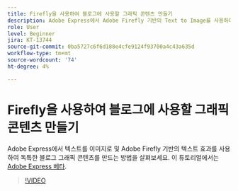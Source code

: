 ```yaml
---
title: Firefly을 사용하여 블로그에 사용할 그래픽 콘텐츠 만들기
description: Adobe Express에서 Adobe Firefly 기반의 Text to Image를 사용하여 블로그에 사용할 고유한 그래픽 콘텐츠를 만드는 방법을 살펴봅니다
role: User
level: Beginner
jira: KT-13744
source-git-commit: 0ba5727c6f6d188e4cfe9124f93700a4c43a635d
workflow-type: tm+mt
source-wordcount: '74'
ht-degree: 4%

---
```


# Firefly을 사용하여 블로그에 사용할 그래픽 콘텐츠 만들기

Adobe Express에서 텍스트를 이미지로 및 Adobe Firefly 기반의 텍스트 효과를 사용하여 독특한 블로그 그래픽 콘텐츠를 만드는 방법을 살펴보세요. 이 튜토리얼에서는 [Adobe Express 베타](https://www.adobe.com/express/).

>[!VIDEO](https://video.tv.adobe.com/v/3422408?quality=12&learn=on&hidetitle=true)

